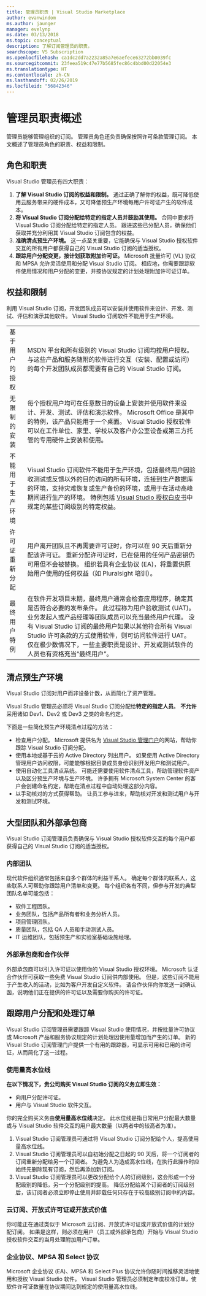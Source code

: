 ```yaml
---
title: 管理员职责 | Visual Studio Marketplace
author: evanwindom
ms.author: jaunger
manager: evelynp
ms.date: 03/13/2018
ms.topic: conceptual
description: 了解订阅管理员的职责。
searchscope: VS Subscription
ms.openlocfilehash: ca1dc2dd7a2232a85a7e6aefece63272bb0039fc
ms.sourcegitcommit: 23feea519c47e77b5685fec86c4bbd00d22054e3
ms.translationtype: HT
ms.contentlocale: zh-CN
ms.lasthandoff: 02/26/2019
ms.locfileid: "56842346"
---
```

# <a name="overview-of-administrator-responsibilities"></a>管理员职责概述
管理员能够管理组织的订阅。  管理员角色还负责确保按照许可条款管理订阅。 本文概述了管理员角色的职责、权益和限制。

## <a name="roles--responsibilities"></a>角色和职责
Visual Studio 管理员有四大职责：
1.  **了解 Visual Studio 订阅的权益和限制。** 通过正确了解你的权益，既可降低使用云服务带来的硬件成本，又可降低预生产环境每用户许可证产生的软件成本。
2.  **将 Visual Studio 订阅分配给特定的指定人员并鼓励其使用。** 合同中要求将 Visual Studio 订阅分配给特定的指定人员。 跟进这些已分配人员，确保他们获取并充分利用其 Visual Studio 订阅包含的权益。
3.  **准确清点预生产环境。** 这一点至关重要，它能确保与 Visual Studio 授权软件交互的所有用户都获得自己的 Visual Studio 订阅的适当授权。
4.  **跟踪用户分配变更，按计划获取附加许可证。** Microsoft 批量许可 (VL) 协议和 MPSA 允许灵活使用和分配 Visual Studio 订阅。 相应地，你需要跟踪软件使用情况和用户分配的变更，并按协议规定的计划处理附加许可证订单。

## <a name="benefits-and-limitations"></a>权益和限制
利用 Visual Studio 订阅，开发团队成员可以安装并使用软件来设计、开发、测试、评估和演示其他软件。 Visual Studio 订阅软件不能用于生产环境。

|                                          |                                                                                                                                                                                                                                                                                                                                                                                                                                                                                                                                                                                                                            |
|------------------------------------------|----------------------------------------------------------------------------------------------------------------------------------------------------------------------------------------------------------------------------------------------------------------------------------------------------------------------------------------------------------------------------------------------------------------------------------------------------------------------------------------------------------------------------------------------------------------------------------------------------------------------------|
| 基于用户的授权                     | MSDN 平台和所有级别的 Visual Studio 订阅均按用户授权。 与这些产品和服务随附的软件进行交互（安装、配置或访问）的每个开发团队成员都需要有自己的 Visual Studio 订阅。                                                                                                                                                                                                                                                                                                                                  |
| 无限制的安装                  | 每个授权用户均可在任意数目的设备上安装并使用软件来设计、开发、测试、评估和演示软件。 Microsoft Office 是其中的特例，该产品只能用于一个桌面。 Visual Studio 授权软件可以在工作单位、家里、学校以及客户办公室设备或第三方托管的专用硬件上安装和使用。                                                                                                                                                                                                                                  |
| 不能用于生产环境 | Visual Studio 订阅软件不能用于生产环境，包括最终用户因验收测试或反馈以外的目的访问的所有环境，连接到生产数据库的环境，支持灾难恢复或生产备份的环境，或用于在活动高峰期间进行生产的环境。 特例包括 [Visual Studio 授权白皮书](https://aka.ms/vslicensing)中规定的某些订阅级别的特定权益。                                                                                            |
| 许可证重新分配                     | 用户离开团队且不再需要许可证时，你可以在 90 天后重新分配该许可证。 重新分配许可证时，已在使用的任何产品密钥仍可用但不会被替换。 组织若具有企业协议 (EA)，将重置供原始用户使用的任何权益（如 Pluralsight 培训）。                                                                                                                                                                                                                                                 |
| 最终用户特例                  | 在软件开发项目末期，最终用户通常会检查应用程序，确定其是否符合必要的发布条件。 此过程称为用户验收测试 (UAT)。 业务发起人或产品经理等团队成员可以充当最终用户代理。 没有 Visual Studio 订阅的最终用户如果以其他符合所有 Visual Studio 许可条款的方式使用软件，则可访问软件进行 UAT。 仅在极少数情况下，一些主要职责是设计、开发或测试软件的人员也有资格充当“最终用户”。 |

## <a name="inventory-of-pre-production-environment"></a>清点预生产环境
Visual Studio 订阅对用户而非设备计数，从而简化了资产管理。

Visual Studio 管理员必须将 Visual Studio 订阅分配给**特定的指定人员**。 **不允许**采用诸如 Dev1、Dev2 或 Dev3 之类的命名约定。

下面是一些简化预生产环境清点过程的方法：
- 检查用户分配。 Microsoft 提供名为 [Visual Studio 管理门户](https://manage.visualstudio.com/)的网站，帮助你跟踪 Visual Studio 订阅分配。
- 使用本地或基于云的 Active Directory 列出用户。 如果使用 Active Directory 管理用户访问权限，可能能够根据目录成员身份识别开发用户和测试用户。
- 使用自动化工具清点系统。 可能还需要使用软件清点工具，帮助管理软件资产以及区分预生产环境与生产环境。 许多拥有 Microsoft System Center 的客户会创建命名约定，帮助在清点过程中自动处理这部分内容。
- 以手动核对的方式获得帮助。 让员工参与进来，帮助核对开发和测试用户与开发和测试环境。

## <a name="large-teams-and-external-contractors"></a>大型团队和外部承包商
Visual Studio 订阅管理员负责确保与 Visual Studio 授权软件交互的每个用户都获得自己的 Visual Studio 订阅的适当授权。

### <a name="internal-teams"></a>内部团队
现代软件组织通常包括来自多个群体的利益干系人。 确定每个群体的联系人，这些联系人可帮助你跟踪用户清单和变更。
每个组织各有不同，但参与开发的典型团队名单可能包括：
- 软件工程团队。
- 业务团队，包括产品所有者和业务分析人员。
- 项目管理团队。
- 质量团队，包括 QA 人员和手动测试人员。
- IT 运维团队，包括预生产和实验室基础设施经理。

### <a name="external-contractors-and-partners"></a>外部承包商和合作伙伴
外部承包商可以引入许可证以使用你的 Visual Studio 授权环境。 Microsoft 认证合作伙伴可获取一些免费 Visual Studio 订阅供内部使用。 但是，这些订阅不能用于产生收入的活动，比如为客户开发自定义软件。 请合作伙伴向你发送一封确认函，说明他们正在提供的许可证以及需要你购买的许可证。

## <a name="track-user-assignment-and-process-orders"></a>跟踪用户分配和处理订单
Visual Studio 订阅管理员需要跟踪 Visual Studio 使用情况，并按批量许可协议或 Microsoft 产品和服务协议规定的计划处理因使用量增加而产生的订单。 新的 Visual Studio 订阅管理门户提供一个有用的跟踪器，可显示可用和已用的许可证，从而简化了这一过程。

### <a name="high-water-mark-of-usage"></a>使用量高水位线
**在以下情况下，贵公司购买 Visual Studio 订阅的义务立即生效：**
- 向用户分配许可证。
- 用户与 Visual Studio 软件交互。

你的完全购买义务由**使用量高水位线**决定。 此水位线是指日常用户分配最大数量或与 Visual Studio 软件交互的用户最大数量（以两者中的较高者为准）。
1.  Visual Studio 订阅管理员可通过将 Visual Studio 订阅分配给个人，提高使用量高水位线。
2.  Visual Studio 订阅管理员可以自初始分配之日起的 90 天后，将一个订阅者的订阅重新分配给另一个订阅者。 为避免人为造成高水位线，在执行此操作时应始终先删除现有订阅，然后再添加新订阅。
3.  Visual Studio 订阅管理员可以更改分配给个人的订阅级别，这会形成一个分配级别的降低，另一个分配级别的提高。 降低分配给某个订阅者的订阅级别后，该订阅者必须立即停止使用并卸载任何只存在于较高级别订阅中的内容。

### <a name="cloud-subscriptions-open-license-or-open-value"></a>云订阅、开放式许可证或开放式价值
你可能正在通过类似于 Microsoft 云订阅、开放式许可证或开放式价值的计划分配订阅。 如果是这样，则必须在用户（员工或外部承包商）开始与 Visual Studio 授权软件交互的当月处理附加用户订单。

### <a name="enterprise-mpsa-and-select-agreements"></a>企业协议、MPSA 和 Select 协议
Microsoft 企业协议 (EA)、MPSA 和 Select Plus 协议允许你随时间推移灵活地使用和授权 Visual Studio 软件。 Visual Studio 管理员必须制定年度校准订单，使软件许可证数量在协议期间达到规定的使用量高水位线。